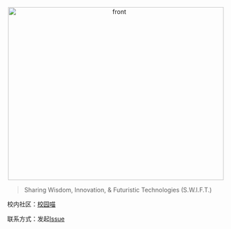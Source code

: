 <div align="center">
    <img src="https://thatwebsite.oss-cn-hongkong.aliyuncs.com/title.png" alt = "front" width="500" height="400">
</div>

> Sharing Wisdom, Innovation, & Futuristic Technologies (S.W.I.F.T.)

校内社区：[校园喵](xiaoyuancat.com)

联系方式：发起[Issue](https://github.com/bjut-swift/.github/issues)
